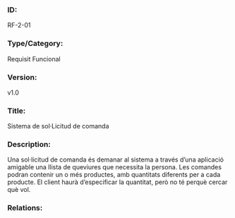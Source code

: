 ### ID:
RF-2-01
### Type/Category:
Requisit Funcional
### Version:
v1.0
### Title:
Sistema de sol·Licitud de comanda
### Description:
Una sol·licitud de comanda és demanar al sistema a través d’una aplicació amigable una llista de queviures que necessita la persona. Les comandes podran contenir un o més productes, amb quantitats diferents per a cada producte. El client haurà d’especificar la quantitat, però no té perquè cercar què vol.
### Relations: 
